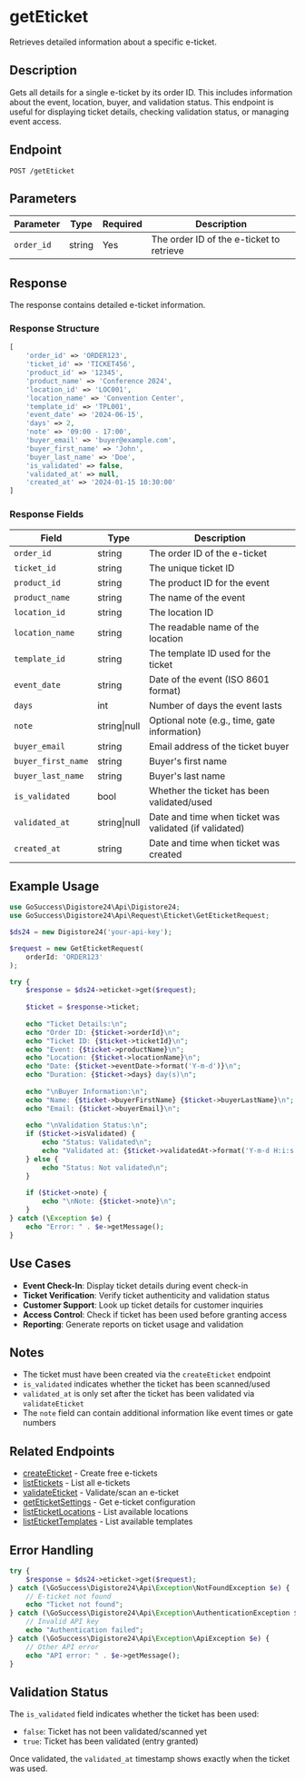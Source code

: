 # getEticket

Retrieves detailed information about a specific e-ticket.

## Description

Gets all details for a single e-ticket by its order ID. This includes information about the event, location, buyer, and validation status. This endpoint is useful for displaying ticket details, checking validation status, or managing event access.

## Endpoint

`POST /getEticket`

## Parameters

| Parameter | Type | Required | Description |
|-----------|------|----------|-------------|
| `order_id` | string | Yes | The order ID of the e-ticket to retrieve |

## Response

The response contains detailed e-ticket information.

### Response Structure

```php
[
    'order_id' => 'ORDER123',
    'ticket_id' => 'TICKET456',
    'product_id' => '12345',
    'product_name' => 'Conference 2024',
    'location_id' => 'LOC001',
    'location_name' => 'Convention Center',
    'template_id' => 'TPL001',
    'event_date' => '2024-06-15',
    'days' => 2,
    'note' => '09:00 - 17:00',
    'buyer_email' => 'buyer@example.com',
    'buyer_first_name' => 'John',
    'buyer_last_name' => 'Doe',
    'is_validated' => false,
    'validated_at' => null,
    'created_at' => '2024-01-15 10:30:00'
]
```

### Response Fields

| Field | Type | Description |
|-------|------|-------------|
| `order_id` | string | The order ID of the e-ticket |
| `ticket_id` | string | The unique ticket ID |
| `product_id` | string | The product ID for the event |
| `product_name` | string | The name of the event |
| `location_id` | string | The location ID |
| `location_name` | string | The readable name of the location |
| `template_id` | string | The template ID used for the ticket |
| `event_date` | string | Date of the event (ISO 8601 format) |
| `days` | int | Number of days the event lasts |
| `note` | string\|null | Optional note (e.g., time, gate information) |
| `buyer_email` | string | Email address of the ticket buyer |
| `buyer_first_name` | string | Buyer's first name |
| `buyer_last_name` | string | Buyer's last name |
| `is_validated` | bool | Whether the ticket has been validated/used |
| `validated_at` | string\|null | Date and time when ticket was validated (if validated) |
| `created_at` | string | Date and time when ticket was created |

## Example Usage

```php
use GoSuccess\Digistore24\Api\Digistore24;
use GoSuccess\Digistore24\Api\Request\Eticket\GetEticketRequest;

$ds24 = new Digistore24('your-api-key');

$request = new GetEticketRequest(
    orderId: 'ORDER123'
);

try {
    $response = $ds24->eticket->get($request);
    
    $ticket = $response->ticket;
    
    echo "Ticket Details:\n";
    echo "Order ID: {$ticket->orderId}\n";
    echo "Ticket ID: {$ticket->ticketId}\n";
    echo "Event: {$ticket->productName}\n";
    echo "Location: {$ticket->locationName}\n";
    echo "Date: {$ticket->eventDate->format('Y-m-d')}\n";
    echo "Duration: {$ticket->days} day(s)\n";
    
    echo "\nBuyer Information:\n";
    echo "Name: {$ticket->buyerFirstName} {$ticket->buyerLastName}\n";
    echo "Email: {$ticket->buyerEmail}\n";
    
    echo "\nValidation Status:\n";
    if ($ticket->isValidated) {
        echo "Status: Validated\n";
        echo "Validated at: {$ticket->validatedAt->format('Y-m-d H:i:s')}\n";
    } else {
        echo "Status: Not validated\n";
    }
    
    if ($ticket->note) {
        echo "\nNote: {$ticket->note}\n";
    }
} catch (\Exception $e) {
    echo "Error: " . $e->getMessage();
}
```

## Use Cases

- **Event Check-In**: Display ticket details during event check-in
- **Ticket Verification**: Verify ticket authenticity and validation status
- **Customer Support**: Look up ticket details for customer inquiries
- **Access Control**: Check if ticket has been used before granting access
- **Reporting**: Generate reports on ticket usage and validation

## Notes

- The ticket must have been created via the `createEticket` endpoint
- `is_validated` indicates whether the ticket has been scanned/used
- `validated_at` is only set after the ticket has been validated via `validateEticket`
- The `note` field can contain additional information like event times or gate numbers

## Related Endpoints

- [createEticket](createEticket.md) - Create free e-tickets
- [listEtickets](listEtickets.md) - List all e-tickets
- [validateEticket](validateEticket.md) - Validate/scan an e-ticket
- [getEticketSettings](getEticketSettings.md) - Get e-ticket configuration
- [listEticketLocations](listEticketLocations.md) - List available locations
- [listEticketTemplates](listEticketTemplates.md) - List available templates

## Error Handling

```php
try {
    $response = $ds24->eticket->get($request);
} catch (\GoSuccess\Digistore24\Api\Exception\NotFoundException $e) {
    // E-ticket not found
    echo "Ticket not found";
} catch (\GoSuccess\Digistore24\Api\Exception\AuthenticationException $e) {
    // Invalid API key
    echo "Authentication failed";
} catch (\GoSuccess\Digistore24\Api\Exception\ApiException $e) {
    // Other API error
    echo "API error: " . $e->getMessage();
}
```

## Validation Status

The `is_validated` field indicates whether the ticket has been used:

- `false`: Ticket has not been validated/scanned yet
- `true`: Ticket has been validated (entry granted)

Once validated, the `validated_at` timestamp shows exactly when the ticket was used.
